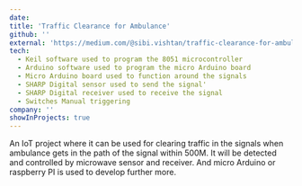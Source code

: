```yaml
---
date:
title: 'Traffic Clearance for Ambulance'
github: ''
external: 'https://medium.com/@sibi.vishtan/traffic-clearance-for-ambulance-5cf5e3e66562'
tech:
  - Keil software used to program the 8051 microcontroller
  - Arduino software used to program the micro Arduino board
  - Micro Arduino board used to function around the signals
  - SHARP Digital sensor used to send the signal'
  - SHARP Digital receiver used to receive the signal
  - Switches Manual triggering
company: ''
showInProjects: true
---
```


An IoT project where it can be used for clearing traffic in the signals when ambulance gets in the path of the signal within 500M. It will be detected and controlled by microwave sensor and receiver. And micro Arduino or raspberry PI is used to develop further more.

